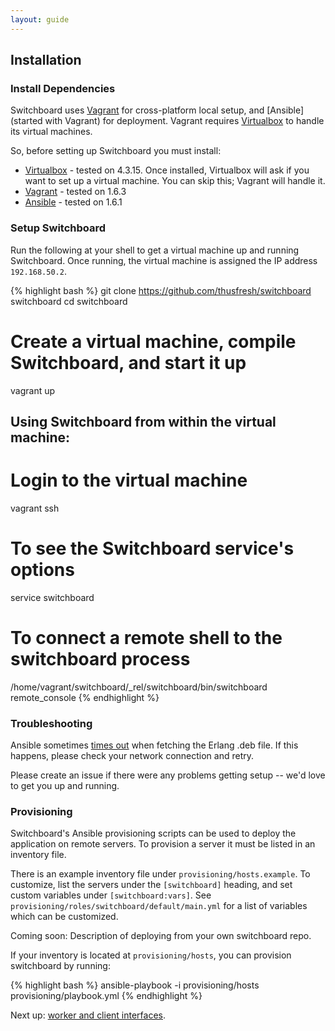 ```yaml
---
layout: guide
---
```


## Installation

### Install Dependencies

Switchboard uses [Vagrant](vagrantup.com) for cross-platform local
setup, and [Ansible](started with Vagrant) for deployment. Vagrant
requires [Virtualbox](https://www.virtualbox.org/) to handle its
virtual machines.

So, before setting up Switchboard you must install:

- [Virtualbox](https://www.virtualbox.org/wiki/Downloads) - tested
  on 4.3.15. Once installed, Virtualbox will ask if you want to set
  up a virtual machine. You can skip this; Vagrant will handle it.
- [Vagrant](https://docs.vagrantup.com/v2/installation/index.html) -
  tested on 1.6.3
- [Ansible](http://docs.ansible.com/intro_installation.html) -
  tested on 1.6.1

### Setup Switchboard

Run the following at your shell to get a virtual machine up and
running Switchboard. Once running, the virtual machine is assigned
the IP address `192.168.50.2`.

{% highlight bash %}
git clone https://github.com/thusfresh/switchboard switchboard
cd switchboard
# Create a virtual machine, compile Switchboard, and start it up
vagrant up

## Using Switchboard from within the virtual machine:
# Login to the virtual machine
vagrant ssh
# To see the Switchboard service's options
service switchboard
# To connect a remote shell to the switchboard process
/home/vagrant/switchboard/_rel/switchboard/bin/switchboard remote_console
{% endhighlight %}


### Troubleshooting

Ansible sometimes
[times out](https://github.com/ansible/ansible/issues/6751) when
fetching the Erlang .deb file. If this happens, please check your
network connection and retry.

Please create an issue if there were any problems getting setup --
we'd love to get you up and running.

### Provisioning

Switchboard's Ansible provisioning scripts can be used to deploy the
application on remote servers. To provision a server it must be
listed in an inventory file.

There is an example inventory file under `provisioning/hosts.example`.
To customize, list the servers under the `[switchboard]` heading,
and set custom variables under `[switchboard:vars]`. See
`provisioning/roles/switchboard/default/main.yml` for a list
of variables which can be customized.

Coming soon: Description of deploying from your own switchboard repo.

If your inventory is located at `provisioning/hosts`, you can
provision switchboard by running:

{% highlight bash %}
ansible-playbook -i provisioning/hosts provisioning/playbook.yml
{% endhighlight %}

Next up:
[worker and client interfaces]({{site.baseurl}}/interfaces).
